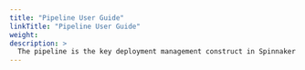 ```yaml
---
title: "Pipeline User Guide"
linkTitle: "Pipeline User Guide"
weight:
description: >
  The pipeline is the key deployment management construct in Spinnaker
---
```


